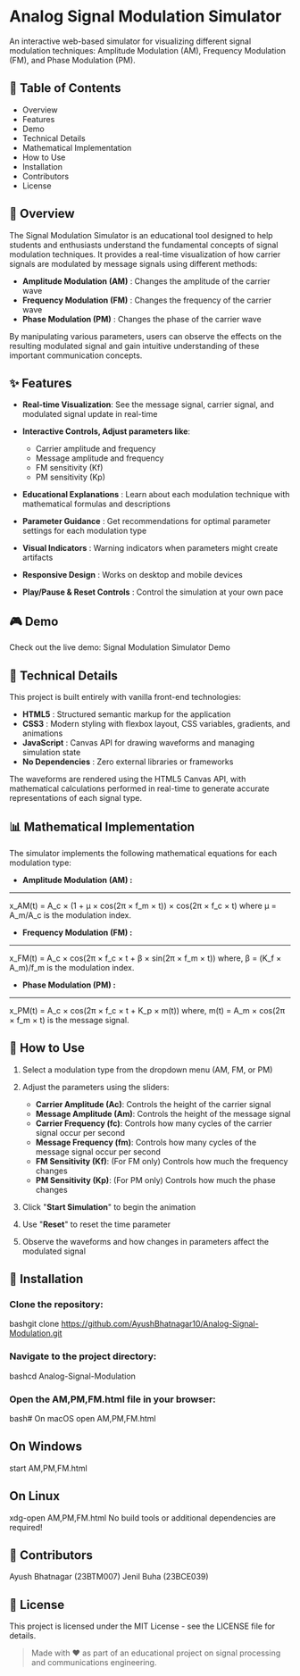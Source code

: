 # Analog Signal Modulation Simulator
An interactive web-based simulator for visualizing different signal modulation techniques: Amplitude Modulation (AM), Frequency Modulation (FM), and Phase Modulation (PM).

## 📝 Table of Contents

- Overview
- Features
- Demo
- Technical Details
- Mathematical Implementation
- How to Use
- Installation
- Contributors
- License

## 🔭 Overview
The Signal Modulation Simulator is an educational tool designed to help students and enthusiasts understand the fundamental concepts of signal modulation techniques. It provides a real-time visualization of how carrier signals are modulated by message signals using different methods:

- **Amplitude Modulation (AM)** : Changes the amplitude of the carrier wave
- **Frequency Modulation (FM)** : Changes the frequency of the carrier wave
- **Phase Modulation (PM)** : Changes the phase of the carrier wave

By manipulating various parameters, users can observe the effects on the resulting modulated signal and gain intuitive understanding of these important communication concepts.

## ✨ Features

- **Real-time Visualization**: See the message signal, carrier signal, and modulated signal update in real-time
- **Interactive Controls, Adjust parameters like**:

    - Carrier amplitude and frequency
    - Message amplitude and frequency
    - FM sensitivity (Kf)
    - PM sensitivity (Kp)


- **Educational Explanations** : Learn about each modulation technique with mathematical formulas and descriptions
- **Parameter Guidance** : Get recommendations for optimal parameter settings for each modulation type
- **Visual Indicators** : Warning indicators when parameters might create artifacts
- **Responsive Design** : Works on desktop and mobile devices
- **Play/Pause & Reset Controls** : Control the simulation at your own pace

## 🎮 Demo
Check out the live demo:  Signal Modulation Simulator Demo

## 🔧 Technical Details
This project is built entirely with vanilla front-end technologies:

- **HTML5** : Structured semantic markup for the application
- **CSS3** : Modern styling with flexbox layout, CSS variables, gradients, and animations
- **JavaScript** : Canvas API for drawing waveforms and managing simulation state
- **No Dependencies** : Zero external libraries or frameworks

The waveforms are rendered using the HTML5 Canvas API, with mathematical calculations performed in real-time to generate accurate representations of each signal type.

## 📊 Mathematical Implementation

The simulator implements the following mathematical equations for each modulation type:

- **Amplitude Modulation (AM) :**
---
x_AM(t) = A_c × (1 + μ × cos(2π × f_m × t)) × cos(2π × f_c × t)
where μ = A_m/A_c is the modulation index.

- **Frequency Modulation (FM) :**
---
x_FM(t) = A_c × cos(2π × f_c × t + β × sin(2π × f_m × t))
where, β = (K_f × A_m)/f_m is the modulation index.

- **Phase Modulation (PM) :**
---
x_PM(t) = A_c × cos(2π × f_c × t + K_p × m(t))
where, m(t) = A_m × cos(2π × f_m × t) is the message signal.


## 📖 How to Use

1. Select a modulation type from the dropdown menu (AM, FM, or PM)
2. Adjust the parameters using the sliders:

    - **Carrier Amplitude (Ac)**: Controls the height of the carrier signal
    - **Message Amplitude (Am)**: Controls the height of the message signal
    - **Carrier Frequency (fc)**: Controls how many cycles of the carrier signal occur per second
    - **Message Frequency (fm)**: Controls how many cycles of the message signal occur per second
    - **FM Sensitivity (Kf)**: (For FM only) Controls how much the frequency changes
    - **PM Sensitivity (Kp)**: (For PM only) Controls how much the phase changes


3. Click "**Start Simulation**" to begin the animation
4. Use "**Reset**" to reset the time parameter
5. Observe the waveforms and how changes in parameters affect the modulated signal

## 🚀 Installation

### Clone the repository:

bashgit clone https://github.com/AyushBhatnagar10/Analog-Signal-Modulation.git

### Navigate to the project directory:

bashcd Analog-Signal-Modulation

### Open the AM,PM,FM.html file in your browser:

bash# On macOS
open AM,PM,FM.html

## On Windows
start AM,PM,FM.html

## On Linux
xdg-open AM,PM,FM.html
No build tools or additional dependencies are required!


## 👥 Contributors

Ayush Bhatnagar (23BTM007)
Jenil Buha (23BCE039)

## 📄 License
This project is licensed under the MIT License - see the LICENSE file for details.

> Made with ❤️ as part of an educational project on signal processing and communications engineering.
